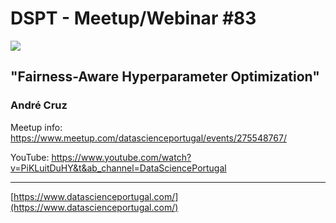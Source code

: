 # DSPT - Meetup/Webinar #83

![](https://secure.meetupstatic.com/photos/event/b/6/3/f/highres_494206655.jpeg)

## "Fairness-Aware Hyperparameter Optimization"
### André Cruz

Meetup info: https://www.meetup.com/datascienceportugal/events/275548767/

YouTube: https://www.youtube.com/watch?v=PiKLuitDuHY&t&ab_channel=DataSciencePortugal

---
[https://www.datascienceportugal.com/](https://www.datascienceportugal.com/)



